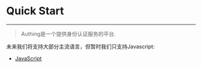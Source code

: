# Quick Start

----------

> Authing是一个提供身份认证服务的平台.

未来我们将支持大部分主流语言，但暂时我们只支持Javascript:

 - [JavaScript][JavaScript_LINK]
 

  [JavaScript_LINK]: /quick_start/javascript
  [PHP_LINK]: /quick_start/php
  [Java_LINK]: /quick_start/java
  [Python_LINK]: /quick_start/python